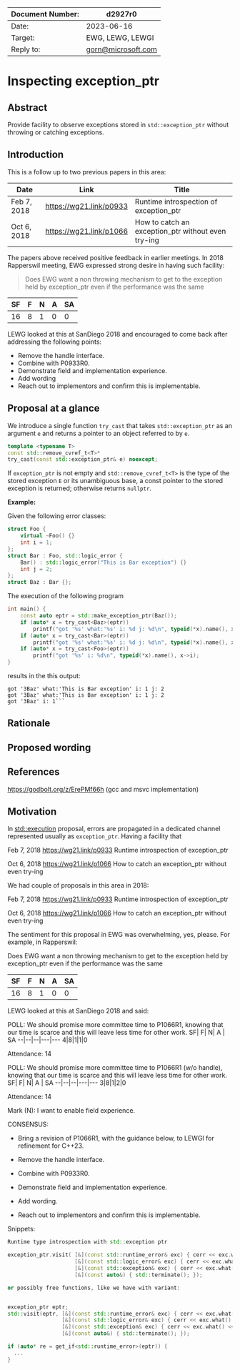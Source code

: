 | Document Number: | d2927r0            |
| ---------------- | ------------------ |
| Date:            | 2023-06-16         |
| Target:          | EWG, LEWG, LEWGI   |
| Reply to:        | gorn@microsoft.com |

# Inspecting exception_ptr

## Abstract 

Provide facility to observe exceptions stored in `std::exception_ptr` without throwing or catching exceptions.

## Introduction

This is a follow up to two previous papers in this area:

Date | Link | Title
-----|------|------
Feb 7, 2018 | https://wg21.link/p0933 | Runtime introspection of exception_ptr
Oct 6, 2018 | https://wg21.link/p1066 | How to catch an exception_ptr without even try-ing

The papers above received positive feedback in earlier meetings. In 2018 Rapperswil meeting, EWG expressed strong desire in having such facility:

> Does EWG want a non throwing mechanism to get to the exception held by exception_ptr even if the performance was the same


SF| F| N| A | SA
--|--|--|---|---
16|8|1|0|0

LEWG looked at this at SanDiego 2018 and encouraged to come back after
addressing the following points:

* Remove the handle interface.
* Combine with P0933R0.
* Demonstrate field and implementation experience.
* Add wording
* Reach out to implementors and confirm this is implementable.

## Proposal at a glance

We introduce a single function `try_cast` that takes `std::exception_ptr` as an argument `e` and returns a pointer to an object referred to by `e`. 

```c++
template <typename T>
const std::remove_cvref_t<T>* 
try_cast(const std::exception_ptr& e) noexcept;
```

If `exception_ptr` is not empty and `std::remove_cvref_t<T>` is the type of the stored exception `E` or its unambiguous base, a const pointer to the stored exception is returned; otherwise returns `nullptr`.

**Example:**

Given the following error classes:
```c++
struct Foo {
    virtual ~Foo() {}
    int i = 1;
};
struct Bar : Foo, std::logic_error {
    Bar() : std::logic_error("This is Bar exception") {}
    int j = 2;
};
struct Baz : Bar {};
```
The execution of the following program
```c++
int main() {
    const auto eptr = std::make_exception_ptr(Baz());
    if (auto* x = try_cast<Baz>(eptr))
        printf("got '%s' what:'%s' i: %d j: %d\n", typeid(*x).name(), x->what(), x->i, x->j);
    if (auto* x = try_cast<Bar>(eptr))
        printf("got '%s' what:'%s' i: %d j: %d\n", typeid(*x).name(), x->what(), x->i, x->j);
    if (auto* x = try_cast<Foo>(eptr))
        printf("got '%s' i: %d\n", typeid(*x).name(), x->i);
}
```
results in the this output:

```
got '3Baz' what:'This is Bar exception' i: 1 j: 2
got '3Baz' what:'This is Bar exception' i: 1 j: 2
got '3Baz' i: 1```
```

## Rationale



## Proposed wording


## References

https://godbolt.org/z/ErePMf66h (gcc and msvc implementation)



## Motivation

In [std::execution](https://wg21.link/p2300) proposal, errors are propagated in a dedicated channel represented usually as `exception_ptr`.
Having a facility that 

Feb 7, 2018
https://wg21.link/p0933 Runtime introspection of exception_ptr
 
Oct 6, 2018
https://wg21.link/p1066 How to catch an exception_ptr without even try-ing

We had couple of proposals in this area in 2018:

Feb 7, 2018
https://wg21.link/p0933 Runtime introspection of exception_ptr

Oct 6, 2018
https://wg21.link/p1066 How to catch an exception_ptr without even try-ing

The sentiment for this proposal in EWG was overwhelming, yes, please. 
For example, in Rapperswil:

Does EWG want a non throwing mechanism to get to the exception held by exception_ptr even if the performance was the same


SF| F| N| A | SA
--|--|--|---|---
16|8|1|0|0

LEWG looked at this at SanDiego 2018 and said:

POLL: We should promise more committee time to P1066R1, knowing that our time is scarce and this will leave less time for other work.
SF| F| N| A | SA
--|--|--|---|---
4|8|1|1|0

Attendance: 14

POLL: We should promise more committee time to P1066R1 (w/o handle), knowing that our time is scarce and this will leave less time for other work.
SF| F| N| A | SA
--|--|--|---|---
3|8|1|2|0

Attendance: 14

Mark (N): I want to enable field experience.

CONSENSUS: 
- Bring a revision of P1066R1, with the guidance below, to LEWGI for refinement for C++23.

- Remove the handle interface.
- Combine with P0933R0.

- Demonstrate field and implementation experience.

- Add wording.

- Reach out to implementors and confirm this is implementable.

Snippets:
```c++
Runtime type introspection with std::exception ptr

exception_ptr.visit( [&](const std::runtime_error& exc) { cerr << exc.what() << endl; },
                     [&](const std::logic_error& exc) { cerr << exc.what() << endl; },
                     [&](const std::exception& exc) { cerr << exc.what() << endl; },
                     [&](const auto&) { std::terminate(); });

or possibly free functions, like we have with variant:


exception_ptr eptr;
std::visit(eptr, [&](const std::runtime_error& exc) { cerr << exc.what() << endl; },
                 [&](const std::logic_error& exc) { cerr << exc.what() << endl; },
                 [&](const std::exception& exc) { cerr << exc.what() << endl; },
                 [&](const auto&) { std::terminate(); });

if (auto* re = get_if<std::runtime_error>(eptr)) {
  ...
}

```
